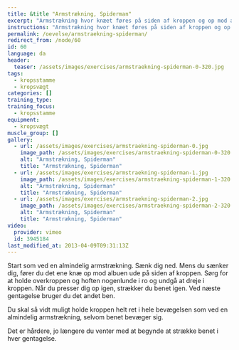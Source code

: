 ```yaml
---
title: &title "Armstrækning, Spiderman"
excerpt: "Armstrækning hvor knæet føres på siden af kroppen og op mod albuen, mens du sænker dig ned mod gulvet, og hvor benet strækkes mens du går op. Skift."
instructions: "Armstrækning hvor knæet føres på siden af kroppen og op mod albuen, mens du sænker dig ned mod gulvet, og hvor benet strækkes mens du går op. Skift."
permalink: /oevelse/armstraekning-spiderman/
redirect_from: /node/60
id: 60
language: da
header:
  teaser: /assets/images/exercises/armstraekning-spiderman-0-320.jpg
tags:
  - kropsstamme
  - kropsvægt
categories: []
training_type: 
training_focus: 
  - kropsstamme
equipment:
  - kropsvægt
muscle_group: []
gallery:
  - url: /assets/images/exercises/armstraekning-spiderman-0.jpg
    image_path: /assets/images/exercises/armstraekning-spiderman-0-320.jpg
    alt: "Armstrækning, Spiderman"
    title: "Armstrækning, Spiderman"
  - url: /assets/images/exercises/armstraekning-spiderman-1.jpg
    image_path: /assets/images/exercises/armstraekning-spiderman-1-320.jpg
    alt: "Armstrækning, Spiderman"
    title: "Armstrækning, Spiderman"
  - url: /assets/images/exercises/armstraekning-spiderman-2.jpg
    image_path: /assets/images/exercises/armstraekning-spiderman-2-320.jpg
    alt: "Armstrækning, Spiderman"
    title: "Armstrækning, Spiderman"
video:
  provider: vimeo
  id: 3945184
last_modified_at: 2013-04-09T09:31:13Z
---
```


Start som ved en almindelig armstrækning. Sænk dig ned. Mens du sænker dig, fører du det ene knæ op mod albuen ude på siden af kroppen. Sørg for at holde overkroppen og hoften nogenlunde i ro og undgå at dreje i kroppen. Når du presser dig op igen, strækker du benet igen. Ved næste gentagelse bruger du det andet ben.

Du skal så vidt muligt holde kroppen helt ret i hele bevægelsen som ved en almindelig armstrækning, selvom benet bevæger sig.

Det er hårdere, jo længere du venter med at begynde at strække benet i hver gentagelse.
